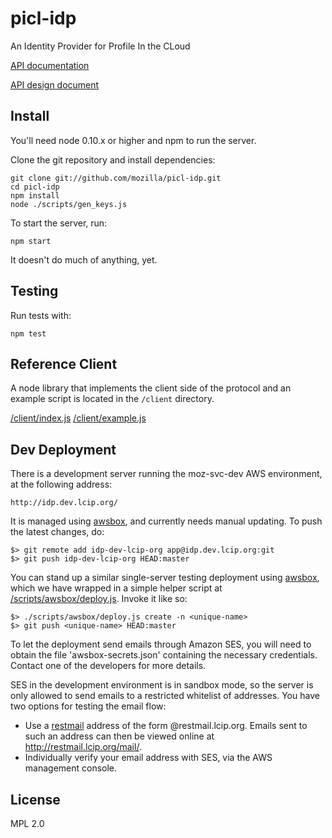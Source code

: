 picl-idp
========

An Identity Provider for Profile In the CLoud

[API documentation](/docs/api.md)

[API design document](https://wiki.mozilla.org/Identity/AttachedServices/KeyServerProtocol)

## Install

You'll need node 0.10.x or higher and npm to run the server.

Clone the git repository and install dependencies:

    git clone git://github.com/mozilla/picl-idp.git
    cd picl-idp
    npm install
    node ./scripts/gen_keys.js

To start the server, run:

    npm start

It doesn't do much of anything, yet.

## Testing

Run tests with:

    npm test

## Reference Client

A node library that implements the client side of the protocol and an example
script is located in the `/client` directory.

[/client/index.js](/client/index.js)
[/client/example.js](/client/example.js)


## Dev Deployment

There is a development server running the moz-svc-dev AWS environment, at the following address:

    http://idp.dev.lcip.org/

It is managed using [awsbox](http://awsbox.org/), and currently needs manual updating.  To push the latest changes, do:

    $> git remote add idp-dev-lcip-org app@idp.dev.lcip.org:git
    $> git push idp-dev-lcip-org HEAD:master

You can stand up a similar single-server testing deployment using [awsbox](http://awsbox.org/), which we have wrapped in a simple helper script at [/scripts/awsbox/deploy.js](s/scripts/awsbox/deploy.js).  Invoke it like so:

    $> ./scripts/awsbox/deploy.js create -n <unique-name>
    $> git push <unique-name> HEAD:master

To let the deployment send emails through Amazon SES, you will need to obtain
the file 'awsbox-secrets.json' containing the necessary credentials.  Contact one
of the developers for more details.

SES in the development environment is in sandbox mode, so the server is only
allowed to send emails to a restricted whitelist of addresses.  You have two
options for testing the email flow:

  * Use a [restmail](http://restmail.lcip.org/) address of the form <anything>@restmail.lcip.org.  Emails sent to such an address can then be viewed online at http://restmail.lcip.org/mail/<anything>.
  * Individually verify your email address with SES, via the AWS management console.


## License

MPL 2.0
